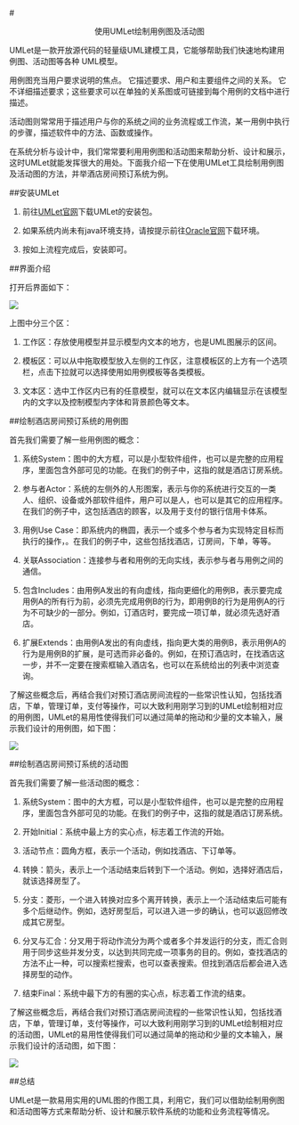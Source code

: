 #<center>使用UMLet绘制用例图及活动图</center>

UMLet是一款开放源代码的轻量级UML建模工具，它能够帮助我们快速地构建用例图、活动图等各种 UML模型。

用例图充当用户要求说明的焦点。 它描述要求、用户和主要组件之间的关系。 它不详细描述要求；这些要求可以在单独的关系图或可链接到每个用例的文档中进行描述。

活动图则常常用于描述用户与你的系统之间的业务流程或工作流，某一用例中执行的步骤，描述软件中的方法、函数或操作。

在系统分析与设计中，我们常常要利用用例图和活动图来帮助分析、设计和展示，这时UMLet就能发挥很大的用处。下面我介绍一下在使用UMLet工具绘制用例图及活动图的方法，并举酒店房间预订系统为例。

##安装UMLet

1. 前往[UMLet官网](http://www.umlet.com/)下载UMLet的安装包。

2. 如果系统内尚未有java环境支持，请按提示前往[Oracle官网](http://www.oracle.com/technetwork/java/javase/downloads/index.html)下载环境。

3. 按如上流程完成后，安装即可。

##界面介绍

打开后界面如下：

![](0.png)

上图中分三个区：

1. 工作区：存放使用模型并显示模型内文本的地方，也是UML图展示的区间。

2. 模板区：可以从中拖取模型放入左侧的工作区，注意模板区的上方有一个选项栏，点击下拉就可以选择使用如用例模板等各类模板。

3. 文本区：选中工作区内已有的任意模型，就可以在文本区内编辑显示在该模型内的文字以及控制模型内字体和背景颜色等文本。

##绘制酒店房间预订系统的用例图

首先我们需要了解一些用例图的概念：

1. 系统System：图中的大方框，可以是小型软件组件，也可以是完整的应用程序，里面包含外部可见的功能。在我们的例子中，这指的就是酒店订房系统。

2. 参与者Actor：系统的左侧外的人形图案，表示与你的系统进行交互的一类人、组织、设备或外部软件组件，用户可以是人，也可以是其它的应用程序。在我们的例子中，这包括酒店的顾客，以及用于支付的银行信用卡体系。

3. 用例Use Case：即系统内的椭圆，表示一个或多个参与者为实现特定目标而执行的操作，。在我们的例子中，这些包括找酒店，订房间，下单，等等。

4. 关联Association：连接参与者和用例的无向实线，表示参与者与用例之间的通信。

5. 包含Includes：由用例A发出的有向虚线，指向更细化的用例B，表示要完成用例A的所有行为前，必须先完成用例B的行为，即用例B的行为是用例A的行为不可缺少的一部分。例如，订酒店时，要完成一项订单，就必须先选好酒店。

6. 扩展Extends：由用例A发出的有向虚线，指向更大类的用例B，表示用例A的行为是用例B的扩展，是可选而非必备的。例如，在预订酒店时，在找酒店这一步，并不一定要在搜索框输入酒店名，也可以在系统给出的列表中浏览查询。

了解这些概念后，再结合我们对预订酒店房间流程的一些常识性认知，包括找酒店，下单，管理订单，支付等操作，可以大致利用刚学习到的UMLet绘制相对应的用例图，UMLet的易用性使得我们可以通过简单的拖动和少量的文本输入，展示我们设计的用例图，如下图：

![](1.png)

##绘制酒店房间预订系统的活动图

首先我们需要了解一些活动图的概念：

1. 系统System：图中的大方框，可以是小型软件组件，也可以是完整的应用程序，里面包含外部可见的功能。在我们的例子中，这指的就是酒店订房系统。

2. 开始Initial：系统中最上方的实心点，标志着工作流的开始。

3. 活动节点：圆角方框，表示一个活动，例如找酒店、下订单等。

4. 转换：箭头，表示上一个活动结束后转到下一个活动。例如，选择好酒店后，就该选择房型了。

5. 分支：菱形，一个进入转换对应多个离开转换，表示上一个活动结束后可能有多个后继动作。例如，选好房型后，可以进入进一步的确认，也可以返回修改成其它房型。

6. 分叉与汇合：分叉用于将动作流分为两个或者多个并发运行的分支，而汇合则用于同步这些并发分支，以达到共同完成一项事务的目的。例如，查找酒店的方法不止一种，可以搜索栏搜索，也可以查表搜索。但找到酒店后都会进入选择房型的动作。

7. 结束Final：系统中最下方的有圈的实心点，标志着工作流的结束。

了解这些概念后，再结合我们对预订酒店房间流程的一些常识性认知，包括找酒店，下单，管理订单，支付等操作，可以大致利用刚学习到的UMLet绘制相对应的活动图，UMLet的易用性使得我们可以通过简单的拖动和少量的文本输入，展示我们设计的活动图，如下图：

![](2.png)

##总结

UMLet是一款易用实用的UML图的作图工具，利用它，我们可以借助绘制用例图和活动图等方式来帮助分析、设计和展示软件系统的功能和业务流程等情况。
